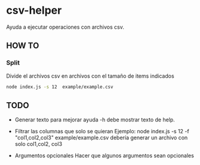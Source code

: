 # csv-helper
Ayuda a ejecutar operaciones con archivos csv.


## HOW TO

### Split
Divide el archivos csv en archivos con el tamaño de items indicados

```bash
node index.js -s 12  example/example.csv
```

## TODO

* Generar texto para mejorar ayuda
-h debe mostrar texto de help.


* Filtrar las columnas que solo se quieran
Ejemplo:
node index.js -s 12 -f "col1,col2,col3" example/example.csv
debería generar un archivo con solo col1,col2, col3

* Argumentos opcionales
Hacer que algunos argumentos sean opcionales



